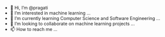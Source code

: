 - 👋 Hi, I’m @pragati
- 👀 I’m interested in machine learning ...
- 🌱 I’m currently learning Computer Science and Software Engineering ...
- 💞️ I’m looking to collaborate on machine learning projects ...
- 📫 How to reach me ...

<!---
pragatidode/pragatidode is a ✨ special ✨ repository because its `README.md` (this file) appears on your GitHub profile.
You can click the Preview link to take a look at your changes.
--->
